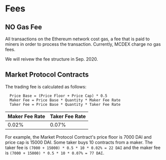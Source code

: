 # Fees

##  NO Gas Fee

All transactions on the Ethereum network cost gas, a fee that is paid to miners in order to process the transaction. Currently, MCDEX charge no gas fees.

We will reivew the fee structure in Sep. 2020.


## Market Protocol Contracts

The trading fee is calculated as follows:


```
  Price Base = (Price Floor + Price Cap) * 0.5
  Maker Fee = Price Base * Quantity * Maker Fee Rate
  Taker Fee = Price Base * Quantity * Taker Fee Rate
```

| Maker Fee Rate | Taker Fee Rate |
|----------------|----------------|
|      0.02%     |       0.07%    |



For example, the Market Protocol Contract's price floor is 7000 DAI and price cap is 15000 DAI. Some taker buys 10 contracts from a maker.
The taker fee is `(7000 + 15000) * 0.5 * 10 * 0.02% = 22 DAI` and the maker fee is `(7000 + 15000) * 0.5 * 10 * 0.07% = 77 DAI`.
